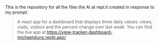 This is the repository for all the files the AI at repl.it created in response to my prompt:
> A react app for a dashboard that displays three daily values: views, visits, visitors and the percent change over last week.
You can find the live app at
<https://view-tracker-dashboard-michaelglunz.replit.app/>
